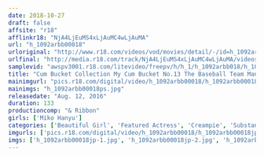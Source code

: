 ```yaml
---
date: 2018-10-27
draft: false
affsite: "r18"
afflinkr18: "NjA4LjEuMS4xLjAuMC4wLjAuMA"
url: "h_1092arbb00018"
urloriginal: "http://www.r18.com/videos/vod/movies/detail/-/id=h_1092arbb00018"
urlfinal: "http://media.r18.com/track/NjA4LjEuMS4xLjAuMC4wLjAuMA/videos/vod/movies/detail/-/id=h_1092arbb00018"
samplevid: "awspv3001.r18.com/litevideo/freepv/h/h_1/h_1092arbb018/h_1092arbb018_dmb_w.mp4"
title: "Cum Bucket Collection My Cum Bucket No.13 The Baseball Team Manager Miko(Not Her Real Name)"
mainimgurl: "pics.r18.com/digital/video/h_1092arbb00018/h_1092arbb00018ps.jpg"
mainimgs: "h_1092arbb00018ps.jpg"
releasedate: "Aug. 12, 2016"
duration: 133
productioncomp: "& Ribbon"
girls: ['Miko Hanyu']
categories: ['Beautiful Girl', 'Featured Actress', 'Creampie', 'Substance Use', 'Bondage', 'Hypnotism', 'Hi-Def']
imgurls: ['pics.r18.com/digital/video/h_1092arbb00018/h_1092arbb00018jp-1.jpg', 'pics.r18.com/digital/video/h_1092arbb00018/h_1092arbb00018jp-2.jpg', 'pics.r18.com/digital/video/h_1092arbb00018/h_1092arbb00018jp-3.jpg', 'pics.r18.com/digital/video/h_1092arbb00018/h_1092arbb00018jp-4.jpg', 'pics.r18.com/digital/video/h_1092arbb00018/h_1092arbb00018jp-5.jpg', 'pics.r18.com/digital/video/h_1092arbb00018/h_1092arbb00018jp-6.jpg', 'pics.r18.com/digital/video/h_1092arbb00018/h_1092arbb00018jp-7.jpg', 'pics.r18.com/digital/video/h_1092arbb00018/h_1092arbb00018jp-8.jpg', 'pics.r18.com/digital/video/h_1092arbb00018/h_1092arbb00018jp-9.jpg', 'pics.r18.com/digital/video/h_1092arbb00018/h_1092arbb00018jp-10.jpg', 'pics.r18.com/digital/video/h_1092arbb00018/h_1092arbb00018jp-11.jpg', 'pics.r18.com/digital/video/h_1092arbb00018/h_1092arbb00018jp-12.jpg', 'pics.r18.com/digital/video/h_1092arbb00018/h_1092arbb00018jp-13.jpg', 'pics.r18.com/digital/video/h_1092arbb00018/h_1092arbb00018jp-14.jpg', 'pics.r18.com/digital/video/h_1092arbb00018/h_1092arbb00018jp-15.jpg', 'pics.r18.com/digital/video/h_1092arbb00018/h_1092arbb00018jp-16.jpg', 'pics.r18.com/digital/video/h_1092arbb00018/h_1092arbb00018jp-17.jpg', 'pics.r18.com/digital/video/h_1092arbb00018/h_1092arbb00018jp-18.jpg', 'pics.r18.com/digital/video/h_1092arbb00018/h_1092arbb00018jp-19.jpg', 'pics.r18.com/digital/video/h_1092arbb00018/h_1092arbb00018jp-20.jpg']
imgs: ['h_1092arbb00018jp-1.jpg', 'h_1092arbb00018jp-2.jpg', 'h_1092arbb00018jp-3.jpg', 'h_1092arbb00018jp-4.jpg', 'h_1092arbb00018jp-5.jpg', 'h_1092arbb00018jp-6.jpg', 'h_1092arbb00018jp-7.jpg', 'h_1092arbb00018jp-8.jpg', 'h_1092arbb00018jp-9.jpg', 'h_1092arbb00018jp-10.jpg', 'h_1092arbb00018jp-11.jpg', 'h_1092arbb00018jp-12.jpg', 'h_1092arbb00018jp-13.jpg', 'h_1092arbb00018jp-14.jpg', 'h_1092arbb00018jp-15.jpg', 'h_1092arbb00018jp-16.jpg', 'h_1092arbb00018jp-17.jpg', 'h_1092arbb00018jp-18.jpg', 'h_1092arbb00018jp-19.jpg', 'h_1092arbb00018jp-20.jpg']
---
```

